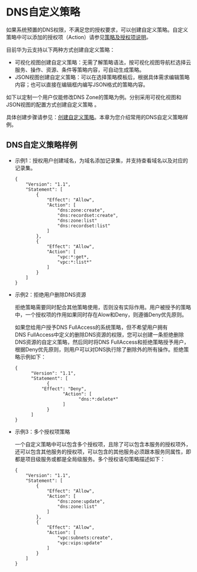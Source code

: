 # DNS自定义策略<a name="dns_usermanual_0051"></a>

如果系统预置的DNS权限，不满足您的授权要求，可以创建自定义策略。自定义策略中可以添加的授权项（Action）请参见[策略及授权项说明](https://support.huaweicloud.com/api-dns/dns_api_70001.html)_。_

目前华为云支持以下两种方式创建自定义策略：

-   可视化视图创建自定义策略：无需了解策略语法，按可视化视图导航栏选择云服务、操作、资源、条件等策略内容，可自动生成策略。
-   JSON视图创建自定义策略：可以在选择策略模板后，根据具体需求编辑策略内容；也可以直接在编辑框内编写JSON格式的策略内容。

如下以定制一个用户仅能修改DNS Zone的策略为例。分别采用可视化视图和JSON视图的配置方式创建自定义策略 。

具体创建步骤请参见：[创建自定义策略](https://support.huaweicloud.com/usermanual-iam/iam_01_0605.html)。本章为您介绍常用的DNS自定义策略样例。

## DNS自定义策略样例<a name="section51981826152017"></a>

-   示例1：授权用户创建域名，为域名添加记录集，并支持查看域名以及对应的记录集。

    ```
    {
        "Version": "1.1",
        "Statement": [
            {
                "Effect": "Allow",
                "Action": [
                    "dns:zone:create",
                    "dns:recordset:create",
                    "dns:zone:list"
    				"dns:recordset:list"
                ]
            },
            {
                "Effect": "Allow",
                "Action": [
                    "vpc:*:get*,
                    "vpc:*:list*"
                ]
            }
        ]
    }
    ```

-   示例2：拒绝用户删除DNS资源

    拒绝策略需要同时配合其他策略使用，否则没有实际作用。用户被授予的策略中，一个授权项的作用如果同时存在Alow和Deny，则遵循Deny优先原则。

    如果您给用户授予DNS FullAccess的系统策略，但不希望用户拥有DNS FullAccess中定义的删除DNS资源的权限，您可以创建一条拒绝删除DNS资源的自定义策略，然后同时将DNS FullAccess和拒绝策略授予用户，根据Deny优先原则，则用户可以对DNS执行除了删除外的所有操作。拒绝策略示例如下：

    ```
    { 
          "Version": "1.1", 
          "Statement": [ 
                { 
    		  "Effect": "Deny", 
                      "Action": [ 
                            "dns:*:delete*" 
                      ] 
                } 
          ] 
    }
    ```


-   示例3：多个授权项策略

    一个自定义策略中可以包含多个授权项，且除了可以包含本服务的授权项外，还可以包含其他服务的授权项，可以包含的其他服务必须跟本服务同属性，即都是项目级服务或都是全局级服务。多个授权语句策略描述如下：

    ```
    {
        "Version": "1.1",
        "Statement": [
            {
                "Effect": "Allow",
                "Action": [
                    "dns:zone:update",
                    "dns:zone:list"
                ]
            },
            {
                "Effect": "Allow",
                "Action": [
                    "vpc:subnets:create",
                    "vpc:vips:update"
                ]
            }
        ]
    }
    ```


